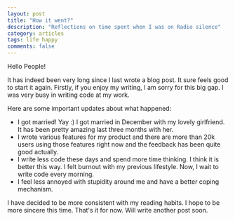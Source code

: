 ```yaml
---
layout: post
title: "How it went?"
description: "Reflections on time spent when I was on Radio silence"
category: articles
tags: life happy
comments: false
---
```


Hello People!

It has indeed been very long since I last wrote a blog post. It sure feels good to start it again. Firstly, if you 
enjoy my writing, I am sorry for this big gap. I was very busy in writing code at my work. 

Here are some important updates about what happened:

- I got married! Yay :) I got married in December with my lovely girlfriend. It has been pretty amazing last three months 
with her.  
- I wrote various features for my product and there are more than 20k users using those features right now and the feedback
has been quite good actually.
- I write less code these days and spend more time thinking. I think it is better this way. I felt burnout with my previous lifestyle. Now, 
I wait to write code every morning.
- I feel less annoyed with stupidity around me and have a better coping mechanism. 

I have decided to be more consistent with my reading habits. I hope to be more sincere this time. 
That's it for now. Will write another post soon. 
